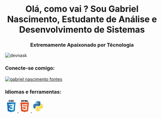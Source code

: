 <h1 align="center">Olá, como vai ? Sou Gabriel Nascimento, Estudante de Análise e Desenvolvimento de Sistemas</h1>
<h3 align="center">Extremamente Apaixonado por Técnologia</h3>

<p align="left"> <img src="https://komarev.com/ghpvc/?username=devnask&label=Profile%20views&color=0e75b6&style=flat" alt="devnask" /> </p>

<h3 align="left">Conecte-se comigo:</h3>
<p align="left">
<a href="https://linkedin.com/in/gabriel nascimento fontes" target="blank"><img align="center" src="https://raw.githubusercontent.com/rahuldkjain/github-profile-readme-generator/master/src/images/icons/Social/linked-in-alt.svg" alt="gabriel nascimento fontes" height="30" width="40" /></a>
</p>

<h3 align="left">Idiomas e ferramentas:</h3>
<p align="left"> <a href="https://www.w3schools.com/css/" target="_blank" rel="noreferrer"> <img src="https://raw.githubusercontent.com/devicons/devicon/master/icons/css3/css3-original-wordmark.svg" alt="css3" width="40" height="40"/> </a> <a href="https://www.w3.org/html/" target="_blank" rel="noreferrer"> <img src="https://raw.githubusercontent.com/devicons/devicon/master/icons/html5/html5-original-wordmark.svg" alt="html5" width="40" altura="40"/> </a> <a href="https://www.python.org" target="_blank" rel="noreferrer"> <img src="https://raw.githubusercontent.com/devicons/devicon/master/icons/python/python-original.svg" alt="python" width="40" altura="40"/> </a> </p>
